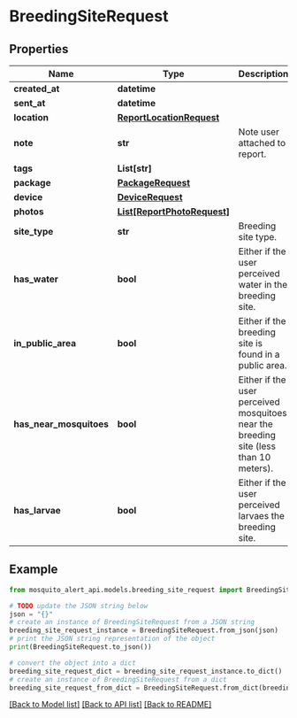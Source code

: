 # BreedingSiteRequest


## Properties

Name | Type | Description | Notes
------------ | ------------- | ------------- | -------------
**created_at** | **datetime** |  | 
**sent_at** | **datetime** |  | 
**location** | [**ReportLocationRequest**](ReportLocationRequest.md) |  | 
**note** | **str** | Note user attached to report. | [optional] 
**tags** | **List[str]** |  | [optional] 
**package** | [**PackageRequest**](PackageRequest.md) |  | [optional] 
**device** | [**DeviceRequest**](DeviceRequest.md) |  | [optional] 
**photos** | [**List[ReportPhotoRequest]**](ReportPhotoRequest.md) |  | 
**site_type** | **str** | Breeding site type. | [optional] 
**has_water** | **bool** | Either if the user perceived water in the breeding site. | [optional] 
**in_public_area** | **bool** | Either if the breeding site is found in a public area. | [optional] 
**has_near_mosquitoes** | **bool** | Either if the user perceived mosquitoes near the breeding site (less than 10 meters). | [optional] 
**has_larvae** | **bool** | Either if the user perceived larvaes the breeding site. | [optional] 

## Example

```python
from mosquito_alert_api.models.breeding_site_request import BreedingSiteRequest

# TODO update the JSON string below
json = "{}"
# create an instance of BreedingSiteRequest from a JSON string
breeding_site_request_instance = BreedingSiteRequest.from_json(json)
# print the JSON string representation of the object
print(BreedingSiteRequest.to_json())

# convert the object into a dict
breeding_site_request_dict = breeding_site_request_instance.to_dict()
# create an instance of BreedingSiteRequest from a dict
breeding_site_request_from_dict = BreedingSiteRequest.from_dict(breeding_site_request_dict)
```
[[Back to Model list]](../README.md#documentation-for-models) [[Back to API list]](../README.md#documentation-for-api-endpoints) [[Back to README]](../README.md)


